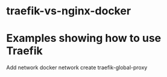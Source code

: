 # traefik-vs-nginx-docker

# Examples showing how to use Traefik 
Add network
docker network create traefik-global-proxy